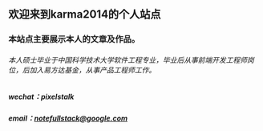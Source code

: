 ## 欢迎来到karma2014的个人站点

### 本站点主要展示本人的文章及作品。

###### 本人硕士毕业于中国科学技术大学软件工程专业，毕业后从事前端开发工程师岗位，后加入易方达基金，从事产品工程师工作。

##### ***wechat：pixelstalk***

##### ***email：notefullstack@google.com***
